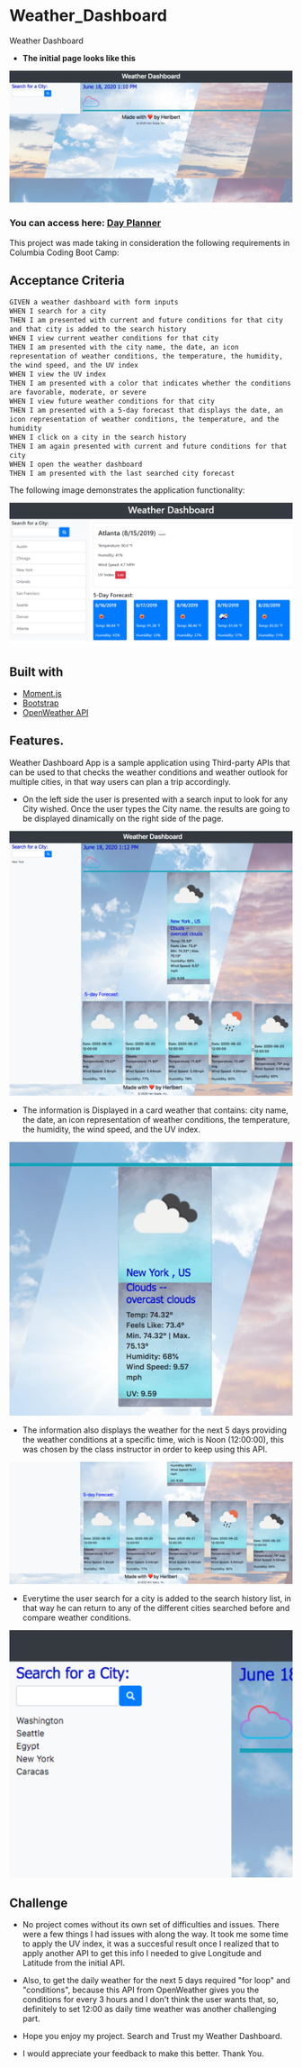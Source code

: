 # Weather_Dashboard
Weather Dashboard

* **The initial page looks like this**

![Home Page](/Assets/AssetsReadme/homepage.png)

### You can access here: [Day Planner](https://herivillaz.github.io/Day-Planner/)

This project was made taking in consideration the following requirements in Columbia Coding Boot Camp:

## Acceptance Criteria

```
GIVEN a weather dashboard with form inputs
WHEN I search for a city
THEN I am presented with current and future conditions for that city and that city is added to the search history
WHEN I view current weather conditions for that city
THEN I am presented with the city name, the date, an icon representation of weather conditions, the temperature, the humidity, the wind speed, and the UV index
WHEN I view the UV index
THEN I am presented with a color that indicates whether the conditions are favorable, moderate, or severe
WHEN I view future weather conditions for that city
THEN I am presented with a 5-day forecast that displays the date, an icon representation of weather conditions, the temperature, and the humidity
WHEN I click on a city in the search history
THEN I am again presented with current and future conditions for that city
WHEN I open the weather dashboard
THEN I am presented with the last searched city forecast
```

The following image demonstrates the application functionality:

![weather dashboard demo](./Assets/06-server-side-apis-homework-demo.png)

## Built with

* [Moment.js](https://momentjs.com/)
* [Bootstrap](https://getbootstrap.com/docs/4.4/getting-started/introduction/)
* [OpenWeather API](https://openweathermap.org/api)

## Features.

Weather Dashboard App is a sample application using Third-party APIs that can be used to that checks the weather conditions and weather outlook for multiple cities, in that way users can plan a trip accordingly.

* On the left side the user is presented with a search input to look for any City wished. Once the user types the City name. the results are going to be displayed dinamically on the right side of the page.

![Search](/Assets/AssetsReadme/search.png)

* The information is Displayed in a card weather that contains: city name, the date, an icon representation of weather conditions, the temperature, the humidity, the wind speed, and the UV index.

![Card](/Assets/AssetsReadme/card.png)

* The information also displays the weather for the next 5 days providing the weather conditions at a specific time, wich is Noon (12:00:00), this was chosen by the class instructor in order to keep using this API.

![5days](/Assets/AssetsReadme/5day.png)

* Everytime the user search for a city is added to the search history list, in that way he can return to any of the different cities searched before and compare weather conditions.

![List](/Assets/AssetsReadme/list.png)

## Challenge

* No project comes without its own set of difficulties and issues. There were a few things I had issues with along the way. It took me some time to apply the UV index, it was a succesful result once I realized that to apply another API to get this info I needed to give Longitude and Latitude from the initial API.

* Also, to get the daily weather for the next 5 days required "for loop" and "conditions", because this API from OpenWeather gives you the conditions for every 3 hours and I don't think the user wants that, so, definitely to set 12:00 as daily time weather was another challenging part.

* Hope you enjoy my project. Search and Trust my Weather Dashboard.
* I would appreciate your feedback to make this better. Thank You.


